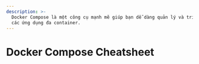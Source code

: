 ```yaml
---
description: >-
  Docker Compose là một công cụ mạnh mẽ giúp bạn dễ dàng quản lý và triển khai
  các ứng dụng đa container.
---
```


# Docker Compose Cheatsheet

